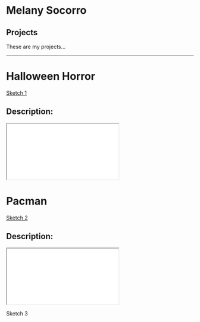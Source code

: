 # Melany Socorro

## Projects

These are my projects...
- - - 
# Halloween Horror
[Sketch 1](./sketch/halloween/)
## Description:

<iframe src ="./sketch/halloween/"></iframe>

# Pacman
[Sketch 2](./pacman/)
## Description:
<iframe src ="./pacman/"></iframe>


Sketch 3